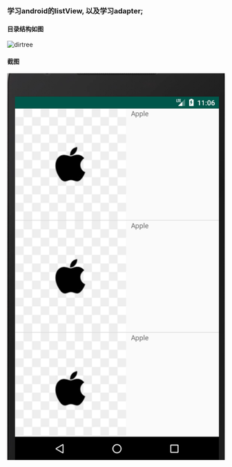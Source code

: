 ### 学习android的listView, 以及学习adapter;

#### 目录结构如图
![dirtree](image/sccreen.png)

#### 截图
![screenshot](image/listView.png)
